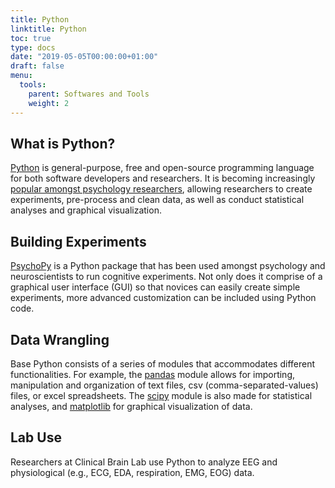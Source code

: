 ```yaml
---
title: Python
linktitle: Python
toc: true
type: docs
date: "2019-05-05T00:00:00+01:00"
draft: false
menu:
  tools:
    parent: Softwares and Tools
    weight: 2
---
```



## What is Python?

[Python](https://www.python.org/) is general-purpose, free and open-source programming language for both software developers and researchers.
It is becoming increasingly [popular amongst psychology researchers](https://www.apa.org/science/about/psa/2019/07/python-research), allowing
researchers to create experiments, pre-process and clean data, as well as conduct statistical analyses and graphical visualization.

## Building Experiments

[PsychoPy](http://www.psychopy.org) is a Python package that has been used amongst psychology and neuroscientists to run cognitive experiments.
Not only does it comprise of a graphical user interface (GUI) so that novices can easily create simple experiments, more advanced customization can be included using Python code.

## Data Wrangling

Base Python consists of a series of modules that accommodates different functionalities. For example, the [pandas](https://pandas.pydata.org) module allows for importing, manipulation and organization of
text files, csv (comma-separated-values) files, or excel spreadsheets. The [scipy](https://docs.scipy.org/doc/scipy/reference/tutorial/stats.html) module is also made for statistical analyses, and [matplotlib](https://matplotlib.org/index.html)
for graphical visualization of data.

## Lab Use

Researchers at Clinical Brain Lab use Python to analyze EEG and physiological (e.g., ECG, EDA, respiration, EMG, EOG) data. 
